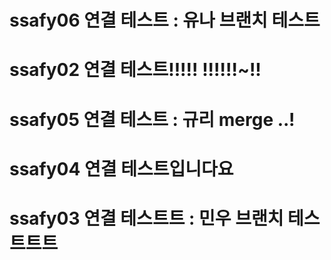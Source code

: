 # ssafy06 연결 테스트 : 유나 브랜치 테스트
# ssafy02 연결 테스트!!!!! !!!!!!~!!
# ssafy05 연결 테스트 : 규리 merge ..!
# ssafy04 연결 테스트입니다요
# ssafy03 연결 테스트트 : 민우 브랜치 테스트트트